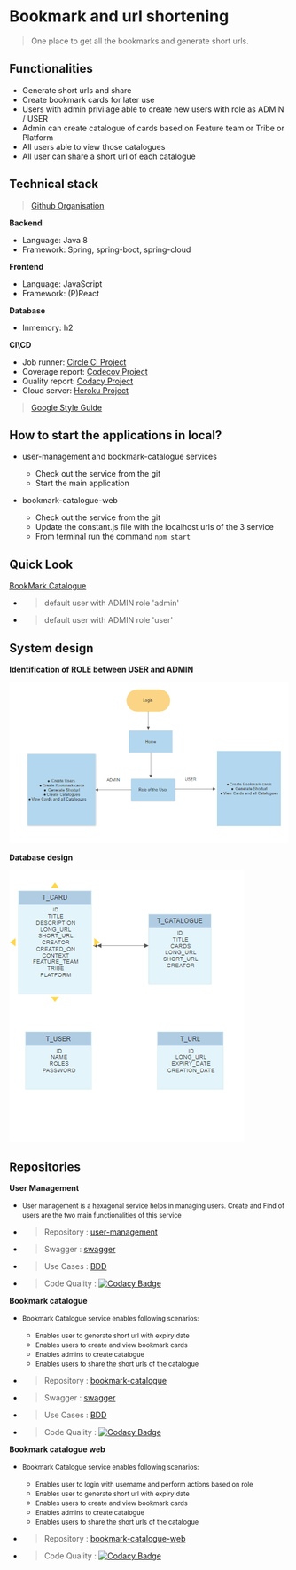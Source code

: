 # Bookmark and url shortening

> One place to get all the bookmarks and generate short urls.

## Functionalities
- <medium> Generate short urls and share</medium>
- <medium> Create bookmark cards for later use</medium>
- <medium> Users with admin privilage able to create new users with role as ADMIN / USER</medium>
- <medium> Admin can create catalogue of cards based on Feature team or Tribe or Platform</medium>
- <medium> All users able to view those catalogues </medium>
- <medium> All user can share a short url of each catalogue</medium>

## Technical stack

> [Github Organisation](https://github.com/Enigineering-Stream-Hackathon)

**Backend**
- <medium> Language: Java 8</medium>
- <medium> Framework: Spring, spring-boot, spring-cloud</medium>

**Frontend**
- <medium> Language: JavaScript</medium>
- <medium> Framework: (P)React</medium>


**Database**
- <medium> Inmemory: h2</medium>

**CI\CD**
- <medium> Job runner: [Circle CI Project](https://app.circleci.com/pipelines/github/Enigineering-Stream-Hackathon)</medium>
- <medium> Coverage report: [Codecov Project](https://codecov.io/gh/Enigineering-Stream-Hackathon/)</medium>
- <medium> Quality report: [Codacy Project](https://app.codacy.com/organizations/gh/Enigineering-Stream-Hackathon/repositories?accessUri=/organizations/gh/Enigineering-Stream-Hackathon/repositories)</medium>
- <medium> Cloud server: [Heroku Project](https://dashboard.heroku.com/apps)</medium>
> [Google Style Guide](https://github.com/google/styleguide/blob/gh-pages/intellij-java-google-style.xml)

## How to start the applications in local?

- <medium>user-management and bookmark-catalogue services</medium>
    - <medium>Check out the service from the git</medium>
    - <medium>Start the main application</medium>

- <medium>bookmark-catalogue-web</medium>
    - <medium>Check out the service from the git</medium>
    - <medium>Update the constant.js file with the localhost urls of the 3 service</medium>
    - <medium>From terminal run the command `npm start`</medium>


## Quick Look


[BookMark Catalogue](https://bookmark-catalogue-web.herokuapp.com/)
- > default user with ADMIN role 'admin'
- >  default user with ADMIN role 'user'


## System design

**Identification of ROLE between USER and ADMIN**
    
![](img/ui_flow.png)

**Database design**

![](img/database_arch.png)

## Repositories

**User Management**
- <small>User management is a hexagonal service helps in managing users. Create and Find of users are the two main functionalities of this service</small>
- > <medium>Repository : [user-management](https://github.com/Enigineering-Stream-Hackathon/user-management)<medium>
- > <medium>Swagger : [swagger](https://user-management-bs.herokuapp.com/swagger-ui/index.html?url=/v3/api-docs#/)<medium>
- > <medium>Use Cases : [BDD](https://github.com/Enigineering-Stream-Hackathon/user-management/tree/master/domain/src/test/resources/features)<medium>
- > <medium> Code Quality : [![Codacy Badge](https://app.codacy.com/project/badge/Grade/0815b3ee99db418986261e92b48aaf9c)](https://www.codacy.com?utm_source=github.com&amp;utm_medium=referral&amp;utm_content=Enigineering-Stream-Hackathon/user-management&amp;utm_campaign=Badge_Grade)<medium>
    
**Bookmark catalogue**
- <small>Bookmark Catalogue service enables following scenarios:</small>
    - <small>Enables user to generate short url with expiry date</small>
    - <small>Enables users to create and view bookmark cards</small>
    - <small>Enables admins to create catalogue</small>
    - <small>Enables users to share the short urls of the catalogue</small>
 
- > <medium>Repository : [bookmark-catalogue](https://github.com/Enigineering-Stream-Hackathon/bookmark-catalogue)<medium>
- > <medium>Swagger : [swagger](https://bookmark-catalogue.herokuapp.com/swagger-ui/index.html?url=/v3/api-docs#/)<medium>
- > <medium>Use Cases : [BDD](https://github.com/Enigineering-Stream-Hackathon/bookmark-catalogue/tree/master/domain/src/test/resources/features)<medium>
- > <medium> Code Quality : [![Codacy Badge](https://app.codacy.com/project/badge/Grade/60a7394fb1c64bd4bcf6bb8ef4b10f49)](https://www.codacy.com?utm_source=github.com&amp;utm_medium=referral&amp;utm_content=Enigineering-Stream-Hackathon/bookmark-catalogue&amp;utm_campaign=Badge_Grade)<medium>


**Bookmark catalogue web**
- <small>Bookmark Catalogue service enables following scenarios:</small>
    - <small>Enables user to login with username and perform actions based on role</small>
    - <small>Enables user to generate short url with expiry date</small>
    - <small>Enables users to create and view bookmark cards</small>
    - <small>Enables admins to create catalogue</small>
    - <small>Enables users to share the short urls of the catalogue</small>
 
- > <medium>Repository : [bookmark-catalogue-web](https://github.com/Enigineering-Stream-Hackathon/bookmark-catalogue-web)<medium>
- > <medium> Code Quality : [![Codacy Badge](https://app.codacy.com/project/badge/Grade/624e55409f60490dafe54a7f15a9eaef)](https://www.codacy.com?utm_source=github.com&amp;utm_medium=referral&amp;utm_content=Enigineering-Stream-Hackathon/bookmark-catalogue-web&amp;utm_campaign=Badge_Grade)<medium>